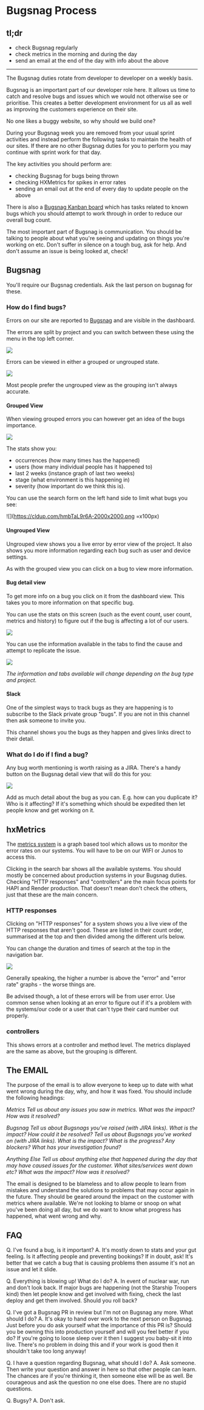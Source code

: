 # Bugsnag Process

## tl;dr
- check Bugsnag regularly
- check metrics in the morning and during the day
- send an email at the end of the day with info about the above

---------------

The Bugsnag duties rotate from developer to developer on a weekly basis.

Bugsnag is an important part of our developer role here. It allows us time to catch and resolve bugs and issues which we would not otherwise see or prioritise. This creates a better development environment for us all as well as improving the customers experience on their site. 

No one likes a buggy website, so why should we build one?

During your Bugsnag week you are removed from your usual sprint activities and instead perform the following tasks to maintain the health of our sites. If there are no other Bugsnag duties for you to perform you may continue with sprint work for that day.

The key activities you should perform are:

- checking Bugsnag for bugs being thrown
- checking HXMetrics for spikes in error rates
- sending an email out at the end of every day to update people on the above

There is also a [Bugsnag Kanban board](https://holidayextras.jira.com/secure/RapidBoard.jspa?rapidView=284) which has tasks related to known bugs which you should attempt to work through in order to reduce our overall bug count.

The most important part of Bugsnag is communication. You should be talking to people about what you're seeing and updating on things you're working on etc. Don't suffer in silence on a tough bug, ask for help. And don't assume an issue is being looked at, check!

## Bugsnag

You'll require our Bugsnag credentials. Ask the last person on bugsnag for these.

### How do I find bugs?
Errors on our site are reported to [Bugsnag](https://bugsnag.com/holiday-extras/trip-app-js/errors) and are visible in the dashboard.

The errors are split by project and you can switch between these using the menu in the top left corner.

![](https://cldup.com/BjzztadbNV-1200x1200.png)

Errors can be viewed in either a grouped or ungrouped state.

![](https://cldup.com/ev8JGkdlly-2000x2000.png)

Most people prefer the ungrouped view as the grouping isn't always accurate.

#### Grouped View
When viewing grouped errors you can however get an idea of the bugs importance.

![](https://cldup.com/a7T6ox1IKh-1200x1200.png)

The stats show you:
- occurrences (how many times has the happened)
- users (how many individual people has it happened to)
- last 2 weeks (instance graph of last two weeks)
- stage (what environment is this happening in)
- severity (how important do we think this is).

You can use the search form on the left hand side to limit what bugs you see:

![](https://cldup.com/hmbTaL9r6A-2000x2000.png =x100px)

#### Ungrouped View
Ungrouped view shows you a live error by error view of the project. It also shows you more information regarding each bug such as user and device settings.

As with the grouped view you can click on a bug to view more information.

#### Bug detail view
To get more info on a bug you click on it from the dashboard view. This takes you to more information on that specific bug. 

You can use the stats on this screen (such as the event count, user count, metrics and history) to figure out if the bug is affecting a lot of our users.

![](https://cldup.com/Nva9Ij8LYr.png)

You can use the information available in the tabs to find the cause and attempt to replicate the issue.

![](https://cldup.com/c8FBs0rg2--1200x1200.png)

_The information and tabs available will change depending on the bug type and project._

#### Slack
One of the simplest ways to track bugs as they are happening is to subscribe to the Slack private group "bugs". If you are not in this channel then ask someone to invite you.

This channel shows you the bugs as they happen and gives links direct to their detail.

### What do I do if I find a bug?
Any bug worth mentioning is worth raising as a JIRA. There's a handy button on the Bugsnag detail view that will do this for you:

![](https://cldup.com/DgnX_GGyjT-3000x3000.png)

Add as much detail about the bug as you can. E.g. how can you duplicate it? Who is it affecting? If it's something which should be expedited then let people know and get working on it.

## hxMetrics

The [metrics system](https://metrics.holidayextras.com/) is a graph based tool which allows us to monitor the error rates on our systems. You will have to be on our WIFI or Junos to access this.

Clicking in the search bar shows all the available systems. You should mostly be concerned about production systems in your Bugsnag duties. Checking "HTTP responses" and "controllers" are the main focus points for HAPI and Render production. That doesn't mean don't check the others, just that these are the main concern.

### HTTP responses
Clicking on "HTTP responses" for a system shows you a live view of the HTTP responses that aren't good. These are listed in their count order, summarised at the top and then divided among the different urls below. 

You can change the duration and times of search at the top in the navigation bar.

![](https://cldup.com/j0Mc_DxPt5-3000x3000.png)

Generally speaking, the higher a number is above the "error" and "error rate" graphs - the worse things are.

Be advised though, a lot of these errors will be from user error. Use common sense when looking at an error to figure out if it's a problem with the systems/our code or a user that can't type their card number out properly.

### controllers
This shows errors at a controller and method level. The metrics displayed are the same as above, but the grouping is different.

## The EMAIL
The purpose of the email is to allow everyone to keep up to date with what went wrong during the day, why, and how it was fixed. You should include the following headings:

*Metrics*
_Tell us about any issues you saw in metrics. What was the impact? How was it resolved?_

*Bugsnag*
_Tell us about Bugsnags you've raised (with JIRA links). What is the impact? How could it be resolved?_
_Tell us about Bugsnags you've worked on (with JIRA links). What is the impact? What is the progress? Any blockers? What has your investigation found?_

*Anything Else*
_Tell us about anything else that happened during the day that may have caused issues for the customer. What sites/services went down etc? What was the impact? How was it resolved?_

The email is designed to be blameless and to allow people to learn from mistakes and understand the solutions to problems that may occur again in the future. They should be geared around the impact on the customer with metrics where available. We're not looking to blame or snoop on what you've been doing all day, but we do want to know what progress has happened, what went wrong and why.

## FAQ
Q. I've found a bug, is it important?
A. It's mostly down to stats and your gut feeling. Is it affecting people and preventing bookings? If in doubt, ask! It's better that we catch a bug that is causing problems then assume it's not an issue and let it slide.

Q. Everything is blowing up! What do I do?
A. In event of nuclear war, run and don't look back. If major bugs are happening (not the Starship Troopers kind) then let people know and get involved with fixing, check the last deploy and get them involved. Should you roll back?

Q. I've got a Bugsnag PR in review but I'm not on Bugsnag any more. What should I do?
A. It's okay to hand over work to the next person on Bugsnag. Just before you do ask yourself what the importance of this PR is? Should you be owning this into production yourself and will you feel better if you do? If you're going to loose sleep over it then I suggest you baby-sit it into live. There's no problem in doing this and if your work is good then it shouldn't take too long anyway!

Q. I have a question regarding Bugsnag, what should I do?
A. Ask someone. Then write your question and answer in here so that other people can learn. The chances are if you're thinking it, then someone else will be as well. Be courageous and ask the question no one else does. There are no stupid questions.

Q. Bugsy?
A. Don't ask.
